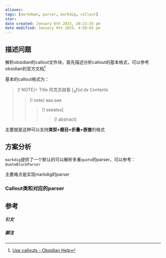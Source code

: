 ```yaml
---
aliases: 
tags: [markdown, parser, markdig, callout]
star:
date created: January 6th 2023, 10:23:35 pm
date modified: January 9th 2023, 4:58:03 pm
---
```


## 描述问题

解析obsidian的callout文件块，首先描述分析callout的基本格式，可以参考obsidian的官方文档[^1]

基本的callout格式为：

> [! NOTE]+ Title 阿克苏就看 $\int _{a} f(x) \, dx$
> Contents
> > [! note]
> > aaa
> > aaa
> > > [! seealso]
> > > > [! abstract]

主要就是这种可以支持**类型+题目+折叠+嵌套**的格式


## 方案分析

`markdig`提供了一个默认的可以解析多重`quote`的parser，可以参考：`QuoteBlockParser`

主要难点是实现markdig的parser

### Callout类和对应的parser




## 参考

##### 引文


##### 脚注

[^1]: [Use callouts - Obsidian Help](https://help.obsidian.md/How+to/Use+callouts)
